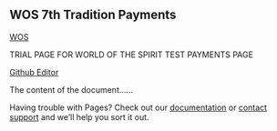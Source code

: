 ## WOS 7th Tradition Payments


[WOS](https://form.jotform.com/211286843478061)

TRIAL PAGE FOR WORLD OF THE SPIRIT TEST PAYMENTS PAGE


[Github Editor](https://github.com/matauranz/WOS_7th/edit/gh-pages/index.md)


<!DOCTYPE html>
<html>
<head>
<title>Title of the document</title>
</head>

<body>
The content of the document......
</body>
</html>



Having trouble with Pages? Check out our [documentation](https://docs.github.com/categories/github-pages-basics/) or [contact support](https://support.github.com/contact) and we’ll help you sort it out.
